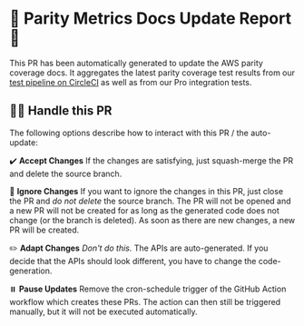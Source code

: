 # 📖 Parity Metrics Docs Update Report 📖
This PR has been automatically generated to update the AWS parity coverage docs.
It aggregates the latest parity coverage test results from our [test pipeline on CircleCI](https://app.circleci.com/pipelines/github/localstack/localstack/) as well as from our Pro integration tests.

## 👷🏽 Handle this PR
The following options describe how to interact with this PR / the auto-update:

✔️ **Accept Changes**
If the changes are satisfying, just squash-merge the PR and delete the source branch.

🚫 **Ignore Changes**
If you want to ignore the changes in this PR, just close the PR and *do not delete* the source branch. The PR will not be opened and a new PR will not be created for as long as the generated code does not change (or the branch is deleted). As soon as there are new changes, a new PR will be created.

✏️ **Adapt Changes**
*Don't do this.* The APIs are auto-generated. If you decide that the APIs should look different, you have to change the code-generation.

⏸️ **Pause Updates**
Remove the cron-schedule trigger of the GitHub Action workflow which creates these PRs. The action can then still be triggered manually, but it will not be executed automatically.
